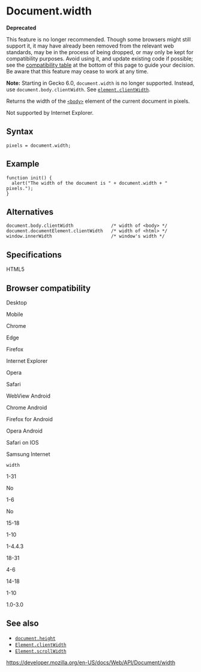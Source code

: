 # Document.width

**Deprecated**

This feature is no longer recommended. Though some browsers might still support it, it may have already been removed from the relevant web standards, may be in the process of being dropped, or may only be kept for compatibility purposes. Avoid using it, and update existing code if possible; see the [compatibility table](#browser_compatibility) at the bottom of this page to guide your decision. Be aware that this feature may cease to work at any time.

**Note:** Starting in Gecko 6.0, `document.width` is no longer supported. Instead, use `document.body.clientWidth`. See [`element.clientWidth`](../element/clientwidth).

Returns the width of the [`<body>`](https://developer.mozilla.org/en-US/docs/Web/HTML/Element/body) element of the current document in pixels.

Not supported by Internet Explorer.

## Syntax

    pixels = document.width;

## Example

    function init() {
      alert("The width of the document is " + document.width + " pixels.");
    }

## Alternatives

    document.body.clientWidth              /* width of <body> */
    document.documentElement.clientWidth   /* width of <html> */
    window.innerWidth                      /* window's width */

## Specifications

HTML5

## Browser compatibility

Desktop

Mobile

Chrome

Edge

Firefox

Internet Explorer

Opera

Safari

WebView Android

Chrome Android

Firefox for Android

Opera Android

Safari on IOS

Samsung Internet

`width`

1-31

No

1-6

No

15-18

1-10

1-4.4.3

18-31

4-6

14-18

1-10

1.0-3.0

## See also

- [`document.height`](height)
- [`Element.clientWidth`](../element/clientwidth)
- [`Element.scrollWidth`](../element/scrollwidth)

<a href="https://developer.mozilla.org/en-US/docs/Web/API/Document/width" class="_attribution-link">https://developer.mozilla.org/en-US/docs/Web/API/Document/width</a>
